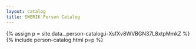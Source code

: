 ```yaml
---
layout: catalog
title: SWERIK Person Catalog
---
```

{% assign p = site.data._person-catalog.i-XsfXv8WVBGN37L8xtpMmkZ %}
{% include person-catalog.html p=p %}

